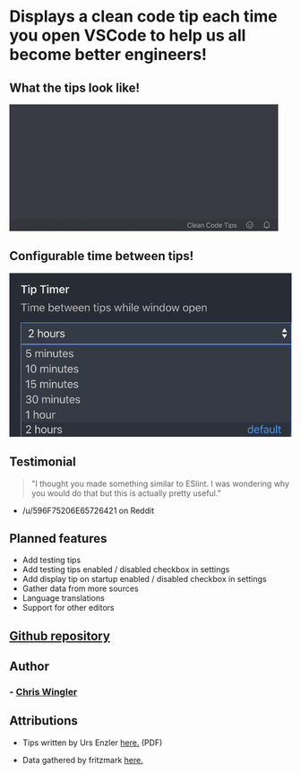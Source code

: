 # Displays a clean code tip each time you open VSCode to help us all become better engineers!

## What the tips look like!

![Video of clean code tips popping up](images/tips.gif "Tip popups!")

## Configurable time between tips!

![Image of dropdown timer configuration](images/timerConfig.png "Configurable time between tips!")

## Testimonial
> "I thought you made something similar to ESlint.
> I was wondering why you would do that but this is actually pretty useful."
- /u/596F75206E65726421 on Reddit

## Planned features
- Add testing tips
- Add testing tips enabled / disabled checkbox in settings
- Add display tip on startup enabled / disabled checkbox in settings
- Gather data from more sources
- Language translations
- Support for other editors

## [Github repository](https://github.com/chriswingler/clean-code-tips)

## Author

### - [Chris Wingler](https://chriswingler.github.io/)

## Attributions

- Tips written by Urs Enzler [here.](https://www.planetgeek.ch/wp-content/uploads/2014/11/Clean-Code-V2.4.pdf) (PDF)

- Data gathered by fritzmark [here.](https://github.com/fritzmark/CleanCodeCheatSheetJson)
